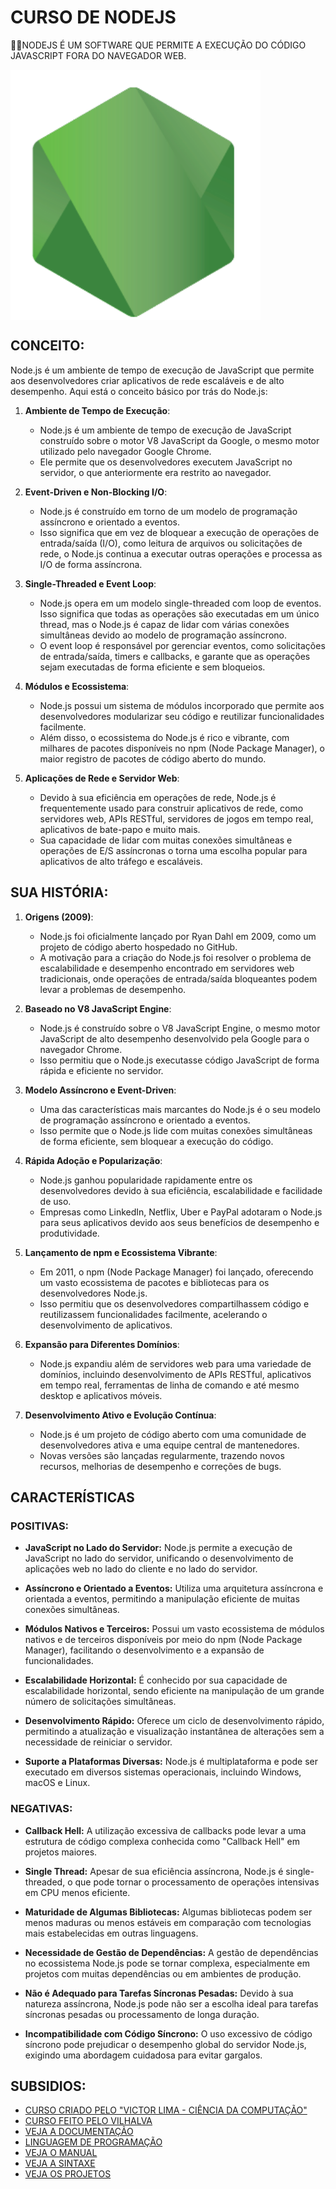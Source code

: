 # CURSO DE NODEJS
👨‍⚖️NODEJS É UM SOFTWARE QUE PERMITE A EXECUÇÃO DO CÓDIGO JAVASCRIPT FORA DO NAVEGADOR WEB.

<img src="FOTO.png" align="center" width="400"> <br>

## CONCEITO:
Node.js é um ambiente de tempo de execução de JavaScript que permite aos desenvolvedores criar aplicativos de rede escaláveis e de alto desempenho. Aqui está o conceito básico por trás do Node.js:

1. **Ambiente de Tempo de Execução**:
   - Node.js é um ambiente de tempo de execução de JavaScript construído sobre o motor V8 JavaScript da Google, o mesmo motor utilizado pelo navegador Google Chrome.
   - Ele permite que os desenvolvedores executem JavaScript no servidor, o que anteriormente era restrito ao navegador.

2. **Event-Driven e Non-Blocking I/O**:
   - Node.js é construído em torno de um modelo de programação assíncrono e orientado a eventos.
   - Isso significa que em vez de bloquear a execução de operações de entrada/saída (I/O), como leitura de arquivos ou solicitações de rede, o Node.js continua a executar outras operações e processa as I/O de forma assíncrona.

3. **Single-Threaded e Event Loop**:
   - Node.js opera em um modelo single-threaded com loop de eventos. Isso significa que todas as operações são executadas em um único thread, mas o Node.js é capaz de lidar com várias conexões simultâneas devido ao modelo de programação assíncrono.
   - O event loop é responsável por gerenciar eventos, como solicitações de entrada/saída, timers e callbacks, e garante que as operações sejam executadas de forma eficiente e sem bloqueios.

4. **Módulos e Ecossistema**:
   - Node.js possui um sistema de módulos incorporado que permite aos desenvolvedores modularizar seu código e reutilizar funcionalidades facilmente.
   - Além disso, o ecossistema do Node.js é rico e vibrante, com milhares de pacotes disponíveis no npm (Node Package Manager), o maior registro de pacotes de código aberto do mundo.

5. **Aplicações de Rede e Servidor Web**:
   - Devido à sua eficiência em operações de rede, Node.js é frequentemente usado para construir aplicativos de rede, como servidores web, APIs RESTful, servidores de jogos em tempo real, aplicativos de bate-papo e muito mais.
   - Sua capacidade de lidar com muitas conexões simultâneas e operações de E/S assíncronas o torna uma escolha popular para aplicativos de alto tráfego e escaláveis.

## SUA HISTÓRIA:
1. **Origens (2009)**:
   - Node.js foi oficialmente lançado por Ryan Dahl em 2009, como um projeto de código aberto hospedado no GitHub.
   - A motivação para a criação do Node.js foi resolver o problema de escalabilidade e desempenho encontrado em servidores web tradicionais, onde operações de entrada/saída bloqueantes podem levar a problemas de desempenho.

2. **Baseado no V8 JavaScript Engine**:
   - Node.js é construído sobre o V8 JavaScript Engine, o mesmo motor JavaScript de alto desempenho desenvolvido pela Google para o navegador Chrome.
   - Isso permitiu que o Node.js executasse código JavaScript de forma rápida e eficiente no servidor.

3. **Modelo Assíncrono e Event-Driven**:
   - Uma das características mais marcantes do Node.js é o seu modelo de programação assíncrono e orientado a eventos.
   - Isso permite que o Node.js lide com muitas conexões simultâneas de forma eficiente, sem bloquear a execução do código.

4. **Rápida Adoção e Popularização**:
   - Node.js ganhou popularidade rapidamente entre os desenvolvedores devido à sua eficiência, escalabilidade e facilidade de uso.
   - Empresas como LinkedIn, Netflix, Uber e PayPal adotaram o Node.js para seus aplicativos devido aos seus benefícios de desempenho e produtividade.

5. **Lançamento de npm e Ecossistema Vibrante**:
   - Em 2011, o npm (Node Package Manager) foi lançado, oferecendo um vasto ecossistema de pacotes e bibliotecas para os desenvolvedores Node.js.
   - Isso permitiu que os desenvolvedores compartilhassem código e reutilizassem funcionalidades facilmente, acelerando o desenvolvimento de aplicativos.

6. **Expansão para Diferentes Domínios**:
   - Node.js expandiu além de servidores web para uma variedade de domínios, incluindo desenvolvimento de APIs RESTful, aplicativos em tempo real, ferramentas de linha de comando e até mesmo desktop e aplicativos móveis.

7. **Desenvolvimento Ativo e Evolução Contínua**:
   - Node.js é um projeto de código aberto com uma comunidade de desenvolvedores ativa e uma equipe central de mantenedores.
   - Novas versões são lançadas regularmente, trazendo novos recursos, melhorias de desempenho e correções de bugs.

## CARACTERÍSTICAS
### POSITIVAS:
- **JavaScript no Lado do Servidor:** Node.js permite a execução de JavaScript no lado do servidor, unificando o desenvolvimento de aplicações web no lado do cliente e no lado do servidor.

- **Assíncrono e Orientado a Eventos:** Utiliza uma arquitetura assíncrona e orientada a eventos, permitindo a manipulação eficiente de muitas conexões simultâneas.

- **Módulos Nativos e Terceiros:** Possui um vasto ecossistema de módulos nativos e de terceiros disponíveis por meio do npm (Node Package Manager), facilitando o desenvolvimento e a expansão de funcionalidades.

- **Escalabilidade Horizontal:** É conhecido por sua capacidade de escalabilidade horizontal, sendo eficiente na manipulação de um grande número de solicitações simultâneas.

- **Desenvolvimento Rápido:** Oferece um ciclo de desenvolvimento rápido, permitindo a atualização e visualização instantânea de alterações sem a necessidade de reiniciar o servidor.

- **Suporte a Plataformas Diversas:** Node.js é multiplataforma e pode ser executado em diversos sistemas operacionais, incluindo Windows, macOS e Linux.

### NEGATIVAS:
- **Callback Hell:** A utilização excessiva de callbacks pode levar a uma estrutura de código complexa conhecida como "Callback Hell" em projetos maiores.

- **Single Thread:** Apesar de sua eficiência assíncrona, Node.js é single-threaded, o que pode tornar o processamento de operações intensivas em CPU menos eficiente.

- **Maturidade de Algumas Bibliotecas:** Algumas bibliotecas podem ser menos maduras ou menos estáveis em comparação com tecnologias mais estabelecidas em outras linguagens.

- **Necessidade de Gestão de Dependências:** A gestão de dependências no ecossistema Node.js pode se tornar complexa, especialmente em projetos com muitas dependências ou em ambientes de produção.

- **Não é Adequado para Tarefas Síncronas Pesadas:** Devido à sua natureza assíncrona, Node.js pode não ser a escolha ideal para tarefas síncronas pesadas ou processamento de longa duração.

- **Incompatibilidade com Código Síncrono:** O uso excessivo de código síncrono pode prejudicar o desempenho global do servidor Node.js, exigindo uma abordagem cuidadosa para evitar gargalos.

## SUBSIDIOS:
- [CURSO CRIADO PELO "VICTOR LIMA - CIÊNCIA DA COMPUTAÇÃO"](https://www.youtube.com/playlist?list=PLJ_KhUnlXUPtbtLwaxxUxHqvcNQndmI4B)
- [CURSO FEITO PELO VILHALVA](https://github.com/VILHALVA)
- [VEJA A DOCUMENTAÇÃO](https://nodejs.org/docs/latest/api/)
- [LINGUAGEM DE PROGRAMAÇÃO](https://github.com/VILHALVA/CURSO-DE-JAVASCRIPT)
- [VEJA O MANUAL](./MANUAL.md)
- [VEJA A SINTAXE](./SINTAXE.md)
- [VEJA OS PROJETOS](https://github.com/VILHALVA?tab=repositories&q=+topic:NODEJS)
